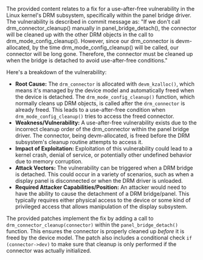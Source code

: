 The provided content relates to a fix for a use-after-free vulnerability in the Linux kernel's DRM subsystem, specifically within the panel bridge driver. The vulnerability is described in commit message as:
"If we don't call drm\_connector\_cleanup() manually in panel\_bridge\_detach(), the connector will be cleaned up with the other DRM objects in the call to drm\_mode\_config\_cleanup(). However, since our drm\_connector is devm-allocated, by the time drm\_mode\_config\_cleanup() will be called, our connector will be long gone. Therefore, the connector must be cleaned up when the bridge is detached to avoid use-after-free conditions."

Here's a breakdown of the vulnerability:

*   **Root Cause:** The `drm_connector` is allocated with `devm_kzalloc()`, which means it's managed by the device model and automatically freed when the device is detached. The `drm_mode_config_cleanup()` function, which normally cleans up DRM objects, is called after the `drm_connector` is already freed. This leads to a use-after-free condition when `drm_mode_config_cleanup()` tries to access the freed connector.
*   **Weakness/Vulnerability:**  A use-after-free vulnerability exists due to the incorrect cleanup order of the drm\_connector within the panel bridge driver. The connector, being devm-allocated, is freed before the DRM subsystem's cleanup routine attempts to access it.
*   **Impact of Exploitation:**  Exploitation of this vulnerability could lead to a kernel crash, denial of service, or potentially other undefined behavior due to memory corruption.
*   **Attack Vectors:** The vulnerability can be triggered when a DRM bridge is detached. This could occur in a variety of scenarios, such as when a display panel is disconnected or when the DRM driver is unloaded.
*   **Required Attacker Capabilities/Position:** An attacker would need to have the ability to cause the detachment of a DRM bridge/panel. This typically requires either physical access to the device or some kind of privileged access that allows manipulation of the display subsystem.

The provided patches implement the fix by adding a call to `drm_connector_cleanup(connector)` within the `panel_bridge_detach()` function. This ensures the connector is properly cleaned up *before* it is freed by the device model. The patch also includes a conditional check `if (connector->dev)` to make sure that cleanup is only performed if the connector was actually initialized.